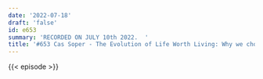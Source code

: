 ```yaml
---
date: '2022-07-18'
draft: 'false'
id: e653
summary: 'RECORDED ON JULY 10th 2022.  '
title: '#653 Cas Soper - The Evolution of Life Worth Living: Why we choose to live'
---
```

{{< episode >}}
